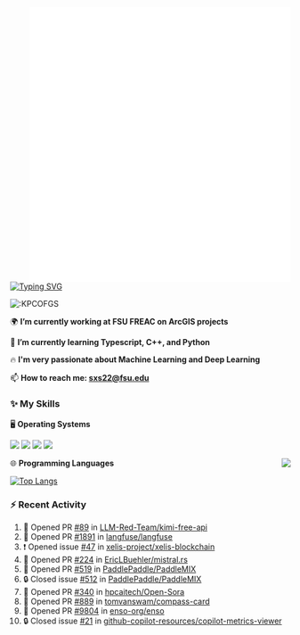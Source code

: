 <img align="right" width="470" src="github-metrics.svg">

[![Typing SVG](https://readme-typing-svg.herokuapp.com?duration=2500&vCenter=true&width=200&height=40&lines=Hello+World+👋)](https://git.io/typing-svg)

<img src="https://count.getloli.com/get/@:KPCOFGS" alt=":KPCOFGS" />

🌍 **I’m currently working at FSU FREAC on ArcGIS projects**

🌱 **I’m currently learning Typescript, C++, and Python**

🔥 **I'm very passionate about Machine Learning and Deep Learning**

📫 **How to reach me: sxs22@fsu.edu**

### ✨ **My Skills**

🖥️ **Operating Systems**

[![](https://img.shields.io/badge/-Linux-4fc08d?style=flat-square&logo=Linux&logoColor=fff)](https://www.linuxfoundation.org/)
[![](https://img.shields.io/badge/LinuxMint-47A248?style=flat-square&logo=linuxmint&logoColor=fff)](https://linuxmint.com/)
[![](https://img.shields.io/badge/Windows11-0078d6?style=flat-square&logo=windows&logoColor=fff)](https://www.microsoft.com/software-download/windows11)
[![](https://img.shields.io/badge/Ubuntu-E95420?style=flat-square&logo=ubuntu&logoColor=white)](https://ubuntu.com/download)

<a>
    <img align="right" src="https://github-readme-stats.vercel.app/api?username=KPCOFGS&theme=tokyonight&show_icons=true&show=reviews,prs_merged,prs_merged_percentage">
</a>

🌐 **Programming Languages**

[![Top Langs](https://github-readme-stats.vercel.app/api/top-langs/?username=KPCOFGS&theme=tokyonight)](https://github.com/anuraghazra/github-readme-stats)

### ⚡ **Recent Activity**
<!--START_SECTION:activity-->
1. 💪 Opened PR [#89](https://github.com/LLM-Red-Team/kimi-free-api/pull/89) in [LLM-Red-Team/kimi-free-api](https://github.com/LLM-Red-Team/kimi-free-api)
2. 💪 Opened PR [#1891](https://github.com/langfuse/langfuse/pull/1891) in [langfuse/langfuse](https://github.com/langfuse/langfuse)
3. ❗ Opened issue [#47](https://github.com/xelis-project/xelis-blockchain/issues/47) in [xelis-project/xelis-blockchain](https://github.com/xelis-project/xelis-blockchain)
4. 💪 Opened PR [#224](https://github.com/EricLBuehler/mistral.rs/pull/224) in [EricLBuehler/mistral.rs](https://github.com/EricLBuehler/mistral.rs)
5. 💪 Opened PR [#519](https://github.com/PaddlePaddle/PaddleMIX/pull/519) in [PaddlePaddle/PaddleMIX](https://github.com/PaddlePaddle/PaddleMIX)
6. 🔒 Closed issue [#512](https://github.com/PaddlePaddle/PaddleMIX/issues/512) in [PaddlePaddle/PaddleMIX](https://github.com/PaddlePaddle/PaddleMIX)
7. 💪 Opened PR [#340](https://github.com/hpcaitech/Open-Sora/pull/340) in [hpcaitech/Open-Sora](https://github.com/hpcaitech/Open-Sora)
8. 💪 Opened PR [#889](https://github.com/tomvanswam/compass-card/pull/889) in [tomvanswam/compass-card](https://github.com/tomvanswam/compass-card)
9. 💪 Opened PR [#9804](https://github.com/enso-org/enso/pull/9804) in [enso-org/enso](https://github.com/enso-org/enso)
10. 🔒 Closed issue [#21](https://github.com/github-copilot-resources/copilot-metrics-viewer/issues/21) in [github-copilot-resources/copilot-metrics-viewer](https://github.com/github-copilot-resources/copilot-metrics-viewer)
<!--END_SECTION:activity-->
